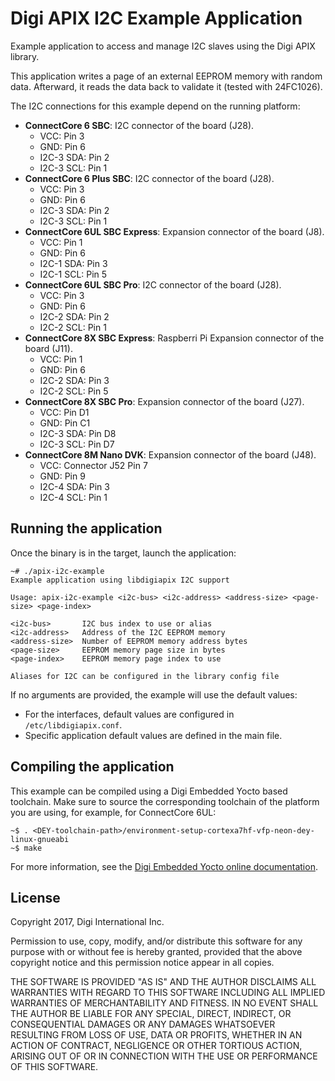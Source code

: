 Digi APIX I2C Example Application
=================================

Example application to access and manage I2C slaves using the Digi APIX library.

This application writes a page of an external EEPROM memory with random data.
Afterward, it reads the data back to validate it (tested with 24FC1026).

The I2C connections for this example depend on the running platform:
 - **ConnectCore 6 SBC**: I2C connector of the board (J28).
    - VCC: Pin 3
    - GND: Pin 6
    - I2C-3 SDA: Pin 2
    - I2C-3 SCL: Pin 1
 - **ConnectCore 6 Plus SBC**: I2C connector of the board (J28).
    - VCC: Pin 3
    - GND: Pin 6
    - I2C-3 SDA: Pin 2
    - I2C-3 SCL: Pin 1
 - **ConnectCore 6UL SBC Express**: Expansion connector of the board (J8).
    - VCC: Pin 1
    - GND: Pin 6
    - I2C-1 SDA: Pin 3
    - I2C-1 SCL: Pin 5
 - **ConnectCore 6UL SBC Pro**: I2C connector of the board (J28).
    - VCC: Pin 3
    - GND: Pin 6
    - I2C-2 SDA: Pin 2
    - I2C-2 SCL: Pin 1
 - **ConnectCore 8X SBC Express**: Raspberri Pi Expansion connector of the board (J11).
    - VCC: Pin 1
    - GND: Pin 6
    - I2C-2 SDA: Pin 3
    - I2C-2 SCL: Pin 5
 - **ConnectCore 8X SBC Pro**: Expansion connector of the board (J27).
    - VCC: Pin D1
    - GND: Pin C1
    - I2C-3 SDA: Pin D8
    - I2C-3 SCL: Pin D7
 - **ConnectCore 8M Nano DVK**: Expansion connector of the board (J48).
    - VCC: Connector J52 Pin 7
    - GND: Pin 9
    - I2C-4 SDA: Pin 3
    - I2C-4 SCL: Pin 1

Running the application
-----------------------
Once the binary is in the target, launch the application:

```
~# ./apix-i2c-example
Example application using libdigiapix I2C support

Usage: apix-i2c-example <i2c-bus> <i2c-address> <address-size> <page-size> <page-index>

<i2c-bus>       I2C bus index to use or alias
<i2c-address>   Address of the I2C EEPROM memory
<address-size>  Number of EEPROM memory address bytes
<page-size>     EEPROM memory page size in bytes
<page-index>    EEPROM memory page index to use

Aliases for I2C can be configured in the library config file
```
If no arguments are provided, the example will use the default values:
 - For the interfaces, default values are configured in `/etc/libdigiapix.conf`.
 - Specific application default values are defined in the main file.

Compiling the application
-------------------------
This example can be compiled using a Digi Embedded Yocto based toolchain. Make
sure to source the corresponding toolchain of the platform you are using,
for example, for ConnectCore 6UL:

```
~$ . <DEY-toolchain-path>/environment-setup-cortexa7hf-vfp-neon-dey-linux-gnueabi
~$ make
```

For more information, see the [Digi Embedded Yocto online documentation](https://github.com/digi-embedded/meta-digi).

License
-------
Copyright 2017, Digi International Inc.

Permission to use, copy, modify, and/or distribute this software for any purpose
with or without fee is hereby granted, provided that the above copyright notice
and this permission notice appear in all copies.

THE SOFTWARE IS PROVIDED "AS IS" AND THE AUTHOR DISCLAIMS ALL WARRANTIES WITH
REGARD TO THIS SOFTWARE INCLUDING ALL IMPLIED WARRANTIES OF MERCHANTABILITY AND
FITNESS. IN NO EVENT SHALL THE AUTHOR BE LIABLE FOR ANY SPECIAL, DIRECT,
INDIRECT, OR CONSEQUENTIAL DAMAGES OR ANY DAMAGES WHATSOEVER RESULTING FROM LOSS
OF USE, DATA OR PROFITS, WHETHER IN AN ACTION OF CONTRACT, NEGLIGENCE OR OTHER
TORTIOUS ACTION, ARISING OUT OF OR IN CONNECTION WITH THE USE OR PERFORMANCE OF
THIS SOFTWARE.
